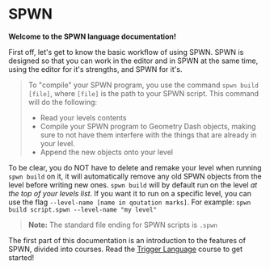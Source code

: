 # SPWN

**Welcome to the SPWN language documentation!**

First off, let's get to know the basic workflow of using SPWN.
SPWN is designed so that you can work in the editor and in SPWN at the same time, using the editor for it's strengths, and SPWN for it's.

> To "compile" your SPWN program, you use the command `spwn build [file]`, where `[file]` is the path to your SPWN script.
> This command will do the following:
>
> - Read your levels contents
> - Compile your SPWN program to Geometry Dash objects, making sure to not have them interfere with the things that are already in your level.
> - Append the new objects onto your level

To be clear, you do NOT have to delete and remake your level when running `spwn build` on it, it will automatically remove any old SPWN objects from the level before writing new ones. `spwn build` will by default run on the level _at the top of your levels list_. If you want it to run on a specific level, you can use the flag `--level-name [name in qoutation marks]`. For example: `spwn build script.spwn --level-name "my level"`

> **Note:** The standard file ending for SPWN scripts is `.spwn`

The first part of this documentation is an introduction to the features of SPWN, divided into courses. Read the [Trigger Language](triggerlanguage/trigger_language.md) course to get started!
